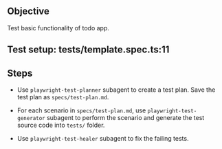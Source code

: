 ## Objective
Test basic functionality of todo app.

## Test setup: tests/template.spec.ts:11

## Steps
- Use `playwright-test-planner` subagent to create a test plan.
  Save the test plan as `specs/test-plan.md`.

- For each scenario in `specs/test-plan.md`, use `playwright-test-generator`
  subagent to perform the scenario and generate the test source code into `tests/` folder.

- Use `playwright-test-healer` subagent to fix the failing tests.
